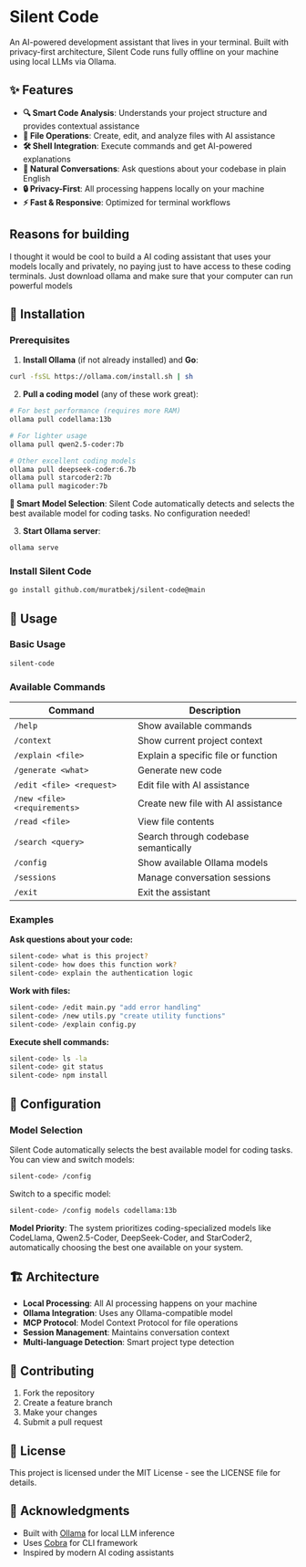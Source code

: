 # Silent Code

An AI-powered development assistant that lives in your terminal. Built with privacy-first architecture, Silent Code runs fully offline on your machine using local LLMs via Ollama.

## ✨ Features

- **🔍 Smart Code Analysis**: Understands your project structure and provides contextual assistance
- **📝 File Operations**: Create, edit, and analyze files with AI assistance
- **🛠️ Shell Integration**: Execute commands and get AI-powered explanations
- **💬 Natural Conversations**: Ask questions about your codebase in plain English
- **🔒 Privacy-First**: All processing happens locally on your machine
- **⚡ Fast & Responsive**: Optimized for terminal workflows

## Reasons for building
I thought it would be cool to build a AI coding assistant that uses your models locally and privately, no paying just to have access to these coding terminals. Just download ollama and make sure that your computer can run powerful models

## 🚀 Installation

### Prerequisites

1. **Install Ollama** (if not already installed) and **Go**:
```bash
curl -fsSL https://ollama.com/install.sh | sh


```

2. **Pull a coding model** (any of these work great):
```bash
# For best performance (requires more RAM)
ollama pull codellama:13b

# For lighter usage
ollama pull qwen2.5-coder:7b

# Other excellent coding models
ollama pull deepseek-coder:6.7b
ollama pull starcoder2:7b
ollama pull magicoder:7b
```

**🎯 Smart Model Selection**: Silent Code automatically detects and selects the best available model for coding tasks. No configuration needed!

3. **Start Ollama server**:
```bash
ollama serve
```

### Install Silent Code

```bash
go install github.com/muratbekj/silent-code@main
```

## 🎯 Usage

### Basic Usage

```bash
silent-code
```

### Available Commands

| Command | Description |
|---------|-------------|
| `/help` | Show available commands |
| `/context` | Show current project context |
| `/explain <file>` | Explain a specific file or function |
| `/generate <what>` | Generate new code |
| `/edit <file> <request>` | Edit file with AI assistance |
| `/new <file> <requirements>` | Create new file with AI assistance |
| `/read <file>` | View file contents |
| `/search <query>` | Search through codebase semantically |
| `/config` | Show available Ollama models |
| `/sessions` | Manage conversation sessions |
| `/exit` | Exit the assistant |

### Examples

**Ask questions about your code:**
```bash
silent-code> what is this project?
silent-code> how does this function work?
silent-code> explain the authentication logic
```

**Work with files:**
```bash
silent-code> /edit main.py "add error handling"
silent-code> /new utils.py "create utility functions"
silent-code> /explain config.py
```

**Execute shell commands:**
```bash
silent-code> ls -la
silent-code> git status
silent-code> npm install
```

## 🔧 Configuration

### Model Selection

Silent Code automatically selects the best available model for coding tasks. You can view and switch models:

```bash
silent-code> /config
```

Switch to a specific model:
```bash
silent-code> /config models codellama:13b
```

**Model Priority**: The system prioritizes coding-specialized models like CodeLlama, Qwen2.5-Coder, DeepSeek-Coder, and StarCoder2, automatically choosing the best one available on your system.

## 🏗️ Architecture

- **Local Processing**: All AI processing happens on your machine
- **Ollama Integration**: Uses any Ollama-compatible model
- **MCP Protocol**: Model Context Protocol for file operations
- **Session Management**: Maintains conversation context
- **Multi-language Detection**: Smart project type detection

## 🤝 Contributing

1. Fork the repository
2. Create a feature branch
3. Make your changes
4. Submit a pull request

## 📄 License

This project is licensed under the MIT License - see the LICENSE file for details.

## 🙏 Acknowledgments

- Built with [Ollama](https://ollama.com/) for local LLM inference
- Uses [Cobra](https://github.com/spf13/cobra) for CLI framework
- Inspired by modern AI coding assistants




